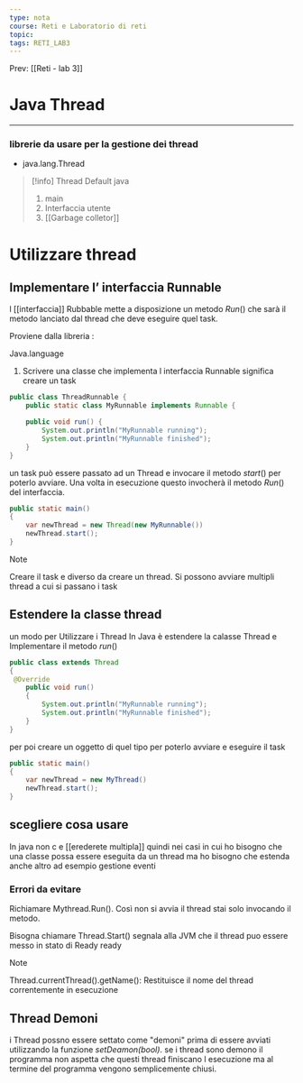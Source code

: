 ```yaml
---
type: nota
course: Reti e Laboratorio di reti
topic: 
tags: RETI_LAB3 
---
```


Prev: [[Reti - lab 3]]

# Java Thread
---


### librerie da usare per la gestione dei thread

- java.lang.Thread


> [!info] Thread Default java
>1. main
>2. Interfaccia utente
>3. [[Garbage colletor]]
 

# Utilizzare thread

## Implementare l’ interfaccia Runnable

l [[interfaccia]] Rubbable mette a disposizione un metodo _Run_() che sarà il metodo lanciato dal thread che deve eseguire quel task.

Proviene dalla libreria :

Java.language

1. Scrivere una classe che implementa l interfaccia Runnable significa creare un task

```java
public class ThreadRunnable {
	public static class MyRunnable implements Runnable {

	public void run() {
		System.out.println("MyRunnable running");
		System.out.println("MyRunnable finished");
	}
}
```

un task può essere passato ad un Thread e invocare il metodo _start_()  per poterlo avviare. Una volta in esecuzione questo invocherà il metodo _Run_() del interfaccia.

```java
public static main()
{
	var newThread = new Thread(new MyRunnable())
	newThread.start();
}
```

>[!note]
 >Creare il task e diverso da creare un thread. Si possono avviare multipli thread a cui si passano i task



## Estendere la classe thread

un modo per Utilizzare i Thread In Java è estendere la calasse Thread e Implementare il metodo _run_()

```java
public class extends Thread
{
 @Override
	public void run()
	{
		System.out.println("MyRunnable running");
		System.out.println("MyRunnable finished");
	}
}
```

 per poi creare un oggetto di quel tipo per poterlo avviare e eseguire il task

```java
public static main()
{
	var newThread = new MyThread()
	newThread.start();
}
```

## scegliere cosa usare

In java non c e [[erederete multipla]] quindi nei casi in cui ho bisogno che una classe possa essere eseguita da un thread ma ho bisogno che estenda anche altro ad esempio gestione eventi

### Errori da evitare

Richiamare Mythread.Run(). Così non si avvia il thread stai solo invocando il metodo.

Bisogna chiamare Thread.Start() segnala alla JVM che il thread puo essere messo in stato di Ready ready


>[!note]
>Thread.currentThread().getName(): Restituisce il nome del thread correntemente in esecuzione


## Thread Demoni
i Thread possno essere settato come "demoni" prima di essere avviati utilizzando la funzione _setDeamon(bool)_. se i thread sono demono il programma non aspetta che questi thread finiscano l esecuzione ma al termine del programma vengono semplicemente chiusi.